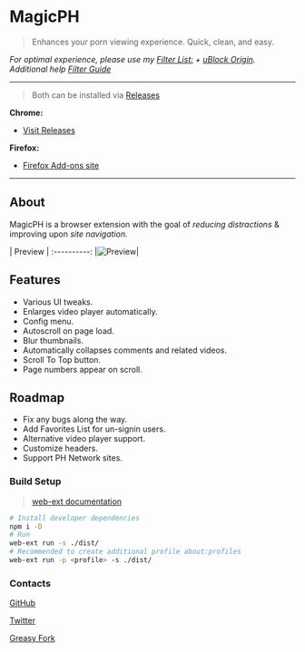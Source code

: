 # MagicPH

> Enhances your porn viewing experience. Quick, clean, and easy.

*For optimal experience, please use my [Filter List:](https://github.com/magicoflolis/Magic-PH/blame/master/FilterList/MagicPH.txt) + [uBlock Origin](https://github.com/gorhill/uBlock#readme). Additional help [Filter Guide](https://github.com/gorhill/uBlock/wiki/Filter-lists-from-around-the-web)*

***

> Both can be installed via [Releases](https://github.com/magicoflolis/Magic-PH/releases)

**Chrome:**

* [Visit Releases](https://github.com/magicoflolis/Magic-PH/releases)

**Firefox:**

* [Firefox Add-ons site](https://addons.mozilla.org/addon/magicph)

***

## About

MagicPH is a browser extension with the goal of *reducing distractions* & improving upon *site navigation.*

 | Preview |
:----------:
|![Preview]()|

## **Features**

* Various UI tweaks.
* Enlarges video player automatically.
* Config menu.
* Autoscroll on page load.
* Blur thumbnails.
* Automatically collapses comments and related videos.
* Scroll To Top button.
* Page numbers appear on scroll.

## Roadmap

* Fix any bugs along the way.
* Add Favorites List for un-signin users.
* Alternative video player support.
* Customize headers.
* Support PH Network sites.

### Build Setup

> [web-ext documentation](https://extensionworkshop.com/documentation/develop/getting-started-with-web-ext/)

```bash
# Install developer dependencies
npm i -D
# Run
web-ext run -s ./dist/
# Recommended to create additional profile about:profiles
web-ext run -p <profile> -s ./dist/
```

### Contacts

[GitHub](https://github.com/magicoflolis)

[Twitter](https://twitter.com/for_lollipops)

[Greasy Fork](https://greasyfork.org/users/166061)
